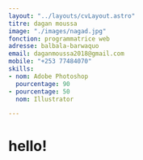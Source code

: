 ```yaml
---
layout: "../layouts/cvLayout.astro"
titre: dagan moussa
image: "./images/nagad.jpg"
fonction: programmatrice web
adresse: balbala-barwaquo
email: daganmoussa2018@gmail.com
mobile: "+253 77484070"
skills:
- nom: Adobe Photoshop
  pourcentage: 90
- pourcentage: 50
  nom: Illustrator

---
```

# hello!